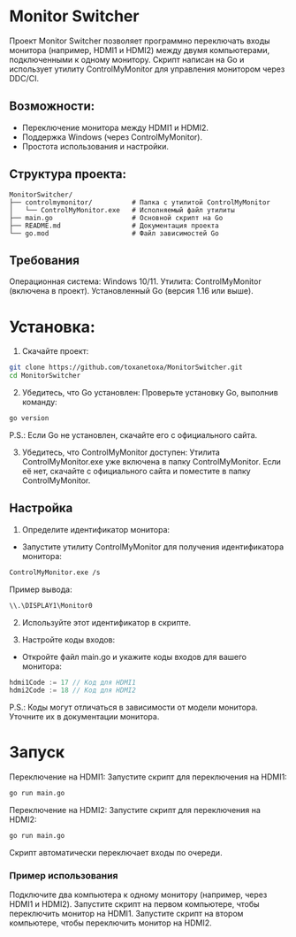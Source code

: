 # Monitor Switcher
Проект Monitor Switcher позволяет программно переключать входы монитора (например, HDMI1 и HDMI2) между двумя компьютерами, подключенными к одному монитору. Скрипт написан на Go и использует утилиту ControlMyMonitor для управления монитором через DDC/CI.

## Возможности:
- Переключение монитора между HDMI1 и HDMI2.
- Поддержка Windows (через ControlMyMonitor).
- Простота использования и настройки.

## Структура проекта:
```
MonitorSwitcher/
├── controlmymonitor/          # Папка с утилитой ControlMyMonitor
│   └── ControlMyMonitor.exe   # Исполняемый файл утилиты
├── main.go                    # Основной скрипт на Go
├── README.md                  # Документация проекта
└── go.mod                     # Файл зависимостей Go
```

## Требования
Операционная система: Windows 10/11.
Утилита: ControlMyMonitor (включена в проект).
Установленный Go (версия 1.16 или выше).

# Установка:
1. Скачайте проект:
```bash
git clone https://github.com/toxanetoxa/MonitorSwitcher.git
cd MonitorSwitcher
```
2. Убедитесь, что Go установлен:
Проверьте установку Go, выполнив команду:
```bash
go version
```
P.S.: Если Go не установлен, скачайте его с официального сайта.

3. Убедитесь, что ControlMyMonitor доступен:
Утилита ControlMyMonitor.exe уже включена в папку ControlMyMonitor. Если её нет, скачайте с официального сайта и поместите в папку ControlMyMonitor.

## Настройка
1. Определите идентификатор монитора:
 - Запустите утилиту ControlMyMonitor для получения идентификатора монитора:

```bash
ControlMyMonitor.exe /s
```

Пример вывода:
```bash
\\.\DISPLAY1\Monitor0
```
2. Используйте этот идентификатор в скрипте.

3. Настройте коды входов:
 - Откройте файл main.go и укажите коды входов для вашего монитора:

```go
hdmi1Code := 17 // Код для HDMI1
hdmi2Code := 18 // Код для HDMI2
```

P.S.: Коды могут отличаться в зависимости от модели монитора. Уточните их в документации монитора.

# Запуск
Переключение на HDMI1:
Запустите скрипт для переключения на HDMI1:
```bash
go run main.go
```

Переключение на HDMI2:
Запустите скрипт для переключения на HDMI2:
```bash
go run main.go
```

Скрипт автоматически переключает входы по очереди.
### Пример использования
Подключите два компьютера к одному монитору (например, через HDMI1 и HDMI2).
Запустите скрипт на первом компьютере, чтобы переключить монитор на HDMI1.
Запустите скрипт на втором компьютере, чтобы переключить монитор на HDMI2.
